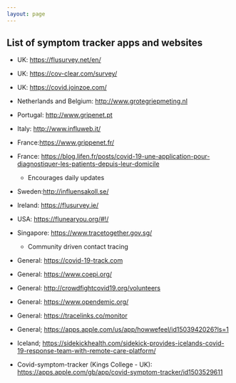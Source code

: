 ```yaml
---
layout: page
---
```


## List of symptom tracker apps and websites

  - UK: https://flusurvey.net/en/
  - UK: https://cov-clear.com/survey/
  - UK: https://covid.joinzoe.com/
  - Netherlands and Belgium: http://www.grotegriepmeting.nl
  - Portugal: http://www.gripenet.pt
  - Italy: http://www.influweb.it/
  - France:https://www.grippenet.fr/
  - France: https://blog.lifen.fr/posts/covid-19-une-application-pour-diagnostiquer-les-patients-depuis-leur-domicile
    * Encourages daily updates
  - Sweden:http://influensakoll.se/
  - Ireland: https://flusurvey.ie/
  - USA: https://flunearyou.org/#!/
  - Singapore: https://www.tracetogether.gov.sg/
    * Community driven contact tracing
  - General: https://covid-19-track.com
  - General: https://www.coepi.org/
  - General: http://crowdfightcovid19.org/volunteers
  - General: https://www.opendemic.org/
  - General: https://tracelinks.co/monitor
  - General; https://apps.apple.com/us/app/howwefeel/id1503942026?ls=1
  - Iceland; https://sidekickhealth.com/sidekick-provides-icelands-covid-19-response-team-with-remote-care-platform/


- Covid-symptom-tracker (Kings College - UK): https://apps.apple.com/gb/app/covid-symptom-tracker/id1503529611
